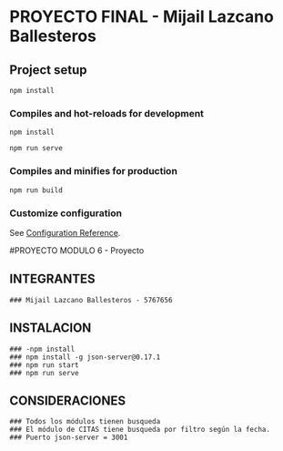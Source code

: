 # PROYECTO FINAL - Mijail Lazcano Ballesteros

## Project setup
```
npm install
```

### Compiles and hot-reloads for development

```
npm install
```

```
npm run serve
```

### Compiles and minifies for production
```
npm run build
```

### Customize configuration
See [Configuration Reference](https://cli.vuejs.org/config/).

#PROYECTO MODULO 6  - Proyecto 


## INTEGRANTES
    ### Mijail Lazcano Ballesteros - 5767656

## INSTALACION 
    ### -npm install
    ### npm install -g json-server@0.17.1 
    ### npm run start       
    ### npm run serve    

 ## CONSIDERACIONES   
    ### Todos los módulos tienen busqueda
    ### El módulo de CITAS tiene busqueda por filtro según la fecha.                            
    ### Puerto json-server = 3001
